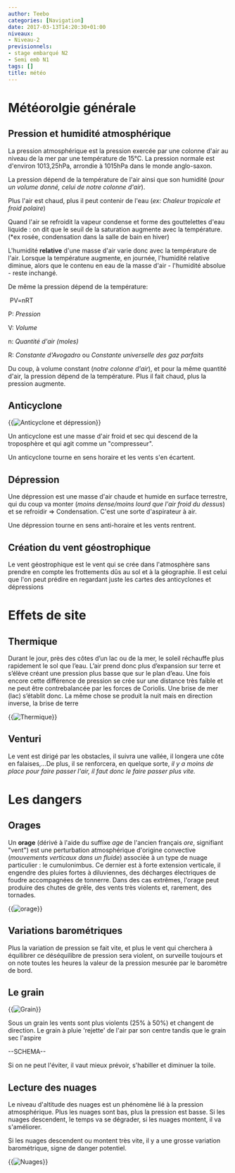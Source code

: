 ```yaml
---
author: Teebo
categories: [Navigation]
date: 2017-03-13T14:20:30+01:00
niveaux:
- Niveau-2
previsionnels:
- stage embarqué N2
- Semi emb N1
tags: []
title: météo
---
```


<!--more-->
# Météorolgie générale
## Pression et humidité atmosphérique
La pression atmosphérique est la pression exercée par une colonne d'air au niveau de la mer par une température de 15°C. La pression normale est d'environ 1013,25hPa, arrondie à 1015hPa dans le monde anglo-saxon.

La pression dépend de la température de l'air ainsi que son humidité (*pour un volume donné, celui de notre colonne d'air*).

Plus l'air est chaud, plus il peut contenir de l'eau (*ex: Chaleur tropicale et froid polaire*)

Quand l'air se refroidit la vapeur condense et forme des gouttelettes d'eau liquide : on dit que le seuil de la saturation augmente avec la température.  (*ex rosée, condensation dans la salle de bain en hiver)

L'humidité **relative** d'une masse d'air varie donc avec la température de l'air. Lorsque la température augmente, en journée, l'humidité relative diminue, alors que le contenu en eau de la masse d'air - l'humidité absolue - reste inchangé. 

De même la pression dépend de la température:

​		PV=nRT

P: *Pression*

V: *Volume*

n: *Quantité d'air (moles)*

R: *Constante d'Avogadro* ou *Constante universelle des gaz parfaits*

Du coup, à volume constant (*notre colonne d'air*), et pour la même quantité d'air, la pression dépend de la température. Plus il fait chaud, plus la pression augmente.

## Anticyclone

{{<img src="img/topos/anticyclonedepression.bmp" alt="Anticyclone et dépression">}}


Un anticyclone est une masse d'air froid et sec qui descend de la troposphère et qui agit comme un "compresseur".

Un anticyclone tourne en sens horaire et les vents s'en écartent.

## Dépression
Une dépression est une masse d'air chaude et humide en surface terrestre, qui du coup va monter (*moins dense/moins lourd que l'air froid du dessus*) et se refroidir => Condensation. C'est une sorte d'aspirateur à air.

Une dépression tourne en sens anti-horaire et les vents rentrent.

## Création du vent géostrophique

Le vent géostrophique est le vent qui se crée dans l'atmosphère sans prendre en compte les frottements dûs au sol et à la géographie. Il est celui que l'on peut prédire en regardant juste les cartes des anticyclones et dépressions

# Effets de site
## Thermique
Durant le jour, près des côtes d’un lac ou de la mer, le soleil réchauffe plus rapidement le sol que l’eau. L’air prend donc plus d’expansion sur terre et s’élève créant une pression plus basse que sur le plan d’eau. Une fois encore cette différence de pression se crée sur une distance très faible et ne peut être contrebalancée par les forces de Coriolis. Une brise de mer (lac) s’établit donc. La même chose se produit la nuit mais en direction inverse, la brise de terre

{{<img src="img/topos/thermique.bmp" alt="Thermique">}}


## Venturi
Le vent est dirigé par les obstacles, il suivra une vallée, il longera une côte en falaises,...De plus, il se renforcera, en quelque sorte, *il y a moins de place pour faire passer l'air, il faut donc le faire passer plus vite.*


# Les dangers
## Orages

Un **orage** (dérivé à l'aide du suffixe *age* de l'ancien français *ore*, signifiant "vent") est une perturbation atmosphérique d'origine convective (*mouvements verticaux dans un fluide*) associée à un type de nuage particulier : le cumulonimbus. Ce dernier est à forte extension verticale, il engendre des pluies fortes à diluviennes, des décharges électriques de foudre accompagnées de tonnerre. Dans des cas extrêmes, l'orage peut produire des chutes de grêle, des vents très violents et, rarement, des tornades.

{{<img src="img/topos/orage.bmp" alt="orage">}}


## Variations barométriques
Plus la variation de pression se fait vite, et plus le vent qui cherchera à équilibrer ce déséquilibre de pression sera violent, on surveille toujours et on note toutes les heures la valeur de la pression mesurée par le baromètre de bord.

## Le grain


{{<img src="img/topos/grain.jpg" alt="Grain">}}


Sous un grain les vents sont plus violents (25% à 50%) et changent de direction.
Le grain à pluie 'rejette' de l'air par son centre tandis que le grain sec l'aspire

--SCHEMA--

Si on ne peut l'éviter, il vaut mieux prévoir, s'habiller et diminuer la toile.

## Lecture des nuages
Le niveau d'altitude des nuages est un phénomène lié à la pression atmosphérique. Plus les nuages sont bas, plus la pression est basse. Si les nuages descendent, le temps va se dégrader, si les nuages montent, il va s'améliorer.

Si les nuages descendent ou montent très vite, il y a une grosse variation barométrique, signe de danger potentiel.


{{<img src="img/topos/nuages.png" alt="Nuages">}}
